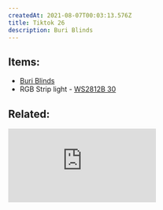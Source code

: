 ```yaml
---
createdAt: 2021-08-07T00:03:13.576Z
title: Tiktok 26
description: Buri Blinds
---
```

## Items:

* [Buri Blinds](https://shp.ee/ac93zit)
* RGB Strip light - [WS2812B 30](https://shp.ee/fv96hit)

## Related:

<iframe src="https://www.youtube.com/embed/Bi7hiEsK2GM" title="YouTube video player" frameborder="0" allow="accelerometer; autoplay; clipboard-write; encrypted-media; gyroscope; picture-in-picture" allowfullscreen></iframe>